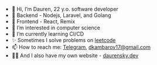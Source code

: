 - 👋 Hi, I’m Dauren, 22 y.o. software developer
- 🎸 Backend - Nodejs, Laravel, and Golang
- 💅 Frontend - React, Remix
- 👀 I’m interested in computer science
- 🌱 I’m currently learning CI/CD
- ✨ Sometimes I solve problems on [leetcode](https://leetcode.com/daurensky)
- 📫 How to reach me: [Telegram](https://t.me/daurensky), <dkambarov17@gmail.com>
- 🧑‍💻 And I also have my own website - [daurensky.dev](https://daurensky.dev)
